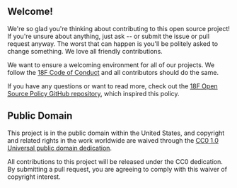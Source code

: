 ## Welcome!

We're so glad you're thinking about contributing to this open source project! If you're unsure about anything, just ask -- or submit the issue or pull request anyway. The worst that can happen is you'll be politely asked to change something. We love all friendly contributions.

We want to ensure a welcoming environment for all of our projects. We follow the [18F Code of Conduct](https://github.com/18F/code-of-conduct/blob/master/code-of-conduct.md) and all contributors should do the same.

If you have any questions or want to read more, check out the [18F Open Source Policy GitHub repository]( https://github.com/18f/open-source-policy), which inspired this policy.

## Public Domain

This project is in the public domain within the United States, and copyright and related rights in the work worldwide are waived through the [CC0 1.0 Universal public domain dedication](https://creativecommons.org/publicdomain/zero/1.0/).

All contributions to this project will be released under the CC0 dedication. By submitting a pull request, you are agreeing to comply with this waiver of copyright interest.
